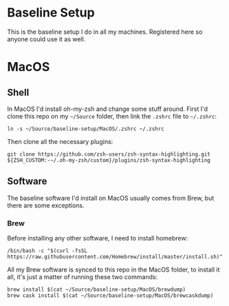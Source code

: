# Baseline Setup

This is the baseline setup I do in all my machines. Registered here so anyone could use it as well.

# MacOS

## Shell
In MacOS I'd install oh-my-zsh and change some stuff around. 
First I'd clone this repo on my `~/Source` folder, then link the `.zshrc` file to `~/.zshrc`:
```shell
ln -s ~/Source/baseline-setup/MacOS/.zshrc ~/.zshrc
```
Then clone all the necessary plugins:
```shell
git clone https://github.com/zsh-users/zsh-syntax-highlighting.git ${ZSH_CUSTOM:-~/.oh-my-zsh/custom}/plugins/zsh-syntax-highlighting

```

## Software
The baseline software I'd install on MacOS usually comes from Brew, but there are some exceptions.
### Brew
Before installing any other software, I need to install homebrew:
```
/bin/bash -c "$(curl -fsSL https://raw.githubusercontent.com/Homebrew/install/master/install.sh)"
```
All my Brew software is synced to this repo in the MacOS folder, to install it all, it's just a matter of running these two commands:
```shell
brew install $(cat ~/Source/baseline-setup/MacOS/brewdump)
brew cask install $(cat ~/Source/baseline-setup/MacOS/brewcaskdump)
```